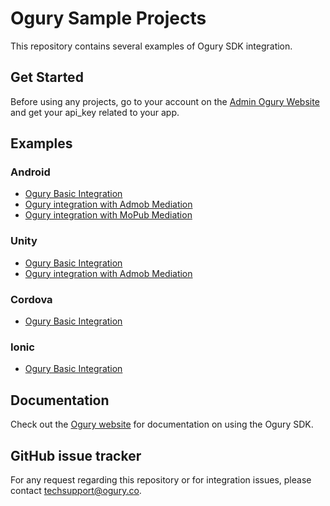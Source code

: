# Ogury Sample Projects

This repository contains several examples of Ogury SDK integration.

## Get Started

Before using any projects, go to your account on the [Admin Ogury Website](https://admin.ogury.co) and get your api_key related to your app.

## Examples

### Android

* [Ogury Basic Integration](https://github.com/Ogury/Sample-Projects/tree/master/Android/MyApplication)
* [Ogury integration with Admob Mediation](https://github.com/Ogury/Sample-Projects/tree/master/Android/Admob_mediation)
* [Ogury integration with MoPub Mediation](https://github.com/Ogury/Sample-Projects/tree/master/Android/MoPub_mediation)

### Unity

* [Ogury Basic Integration](https://github.com/Ogury/Sample-Projects/tree/master/Unity/UnityOgury)
* [Ogury integration with Admob Mediation](https://github.com/Ogury/Sample-Projects/tree/master/Unity/UnityAdmobMediation)

### Cordova

* [Ogury Basic Integration](https://github.com/Ogury/Sample-Projects/tree/master/Cordova/cordovaApp)

### Ionic

* [Ogury Basic Integration](https://github.com/Ogury/Sample-Projects/tree/master/Ionic/ionicApp)


## Documentation

Check out the [Ogury website](https://admin.ogury.co) for documentation on using the Ogury SDK.

## GitHub issue tracker

For any request regarding this repository or for integration issues, please contact techsupport@ogury.co.

